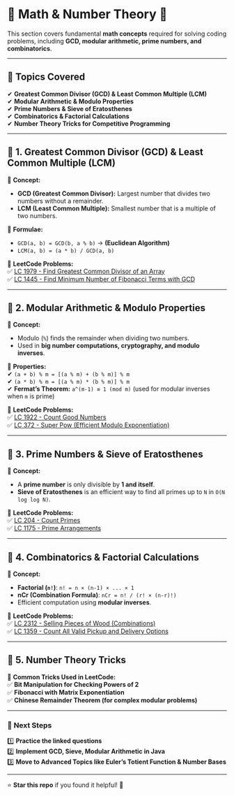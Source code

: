 # 📌 Math & Number Theory 🚀  

This section covers fundamental **math concepts** required for solving coding problems, including **GCD, modular arithmetic, prime numbers, and combinatorics**.  

---

## 📖 Topics Covered  
✔ **Greatest Common Divisor (GCD) & Least Common Multiple (LCM)**  
✔ **Modular Arithmetic & Modulo Properties**  
✔ **Prime Numbers & Sieve of Eratosthenes**  
✔ **Combinatorics & Factorial Calculations**  
✔ **Number Theory Tricks for Competitive Programming**  

---

## 🔹 1. Greatest Common Divisor (GCD) & Least Common Multiple (LCM)  

📌 **Concept:**  
- **GCD (Greatest Common Divisor):** Largest number that divides two numbers without a remainder.  
- **LCM (Least Common Multiple):** Smallest number that is a multiple of two numbers.  

📌 **Formulae:**  
- `GCD(a, b) = GCD(b, a % b)` → **(Euclidean Algorithm)**  
- `LCM(a, b) = (a * b) / GCD(a, b)`  

📌 **LeetCode Problems:**  
✅ [LC 1979 - Find Greatest Common Divisor of an Array](https://leetcode.com/problems/find-greatest-common-divisor-of-an-array/)  
✅ [LC 1445 - Find Minimum Number of Fibonacci Terms with GCD](https://leetcode.com/problems/find-minimum-number-of-fibonacci-terms-with-gcd/)  

---

## 🔹 2. Modular Arithmetic & Modulo Properties  

📌 **Concept:**  
- Modulo (`%`) finds the remainder when dividing two numbers.  
- Used in **big number computations, cryptography, and modulo inverses**.  

📌 **Properties:**  
✔ `(a + b) % m = [(a % m) + (b % m)] % m`  
✔ `(a * b) % m = [(a % m) * (b % m)] % m`  
✔ **Fermat’s Theorem:** `a^(m-1) ≡ 1 (mod m)` (used for modular inverses when `m` is prime)  

📌 **LeetCode Problems:**  
✅ [LC 1922 - Count Good Numbers](https://leetcode.com/problems/count-good-numbers/)  
✅ [LC 372 - Super Pow (Efficient Modulo Exponentiation)](https://leetcode.com/problems/super-pow/)  

---

## 🔹 3. Prime Numbers & Sieve of Eratosthenes  

📌 **Concept:**  
- A **prime number** is only divisible by **1 and itself**.  
- **Sieve of Eratosthenes** is an efficient way to find all primes up to `N` in `O(N log log N)`.  

📌 **LeetCode Problems:**  
✅ [LC 204 - Count Primes](https://leetcode.com/problems/count-primes/)  
✅ [LC 1175 - Prime Arrangements](https://leetcode.com/problems/prime-arrangements/)  

---

## 🔹 4. Combinatorics & Factorial Calculations  

📌 **Concept:**  
- **Factorial (`n!`)**: `n! = n × (n-1) × ... × 1`  
- **nCr (Combination Formula)**: `nCr = n! / (r! × (n-r)!)`  
- Efficient computation using **modular inverses**.  

📌 **LeetCode Problems:**  
✅ [LC 2312 - Selling Pieces of Wood (Combinations)](https://leetcode.com/problems/selling-pieces-of-wood/)  
✅ [LC 1359 - Count All Valid Pickup and Delivery Options](https://leetcode.com/problems/count-all-valid-pickup-and-delivery-options/)  

---

## 🔹 5. Number Theory Tricks  
📌 **Common Tricks Used in LeetCode:**  
✅ **Bit Manipulation for Checking Powers of 2**  
✅ **Fibonacci with Matrix Exponentiation**  
✅ **Chinese Remainder Theorem (for complex modular problems)**  

---

### 🚀 **Next Steps**  
1️⃣ **Practice the linked questions**  
2️⃣ **Implement GCD, Sieve, Modular Arithmetic in Java**  
3️⃣ **Move to Advanced Topics like Euler’s Totient Function & Number Bases**  

---

⭐ **Star this repo** if you found it helpful! 🚀  

